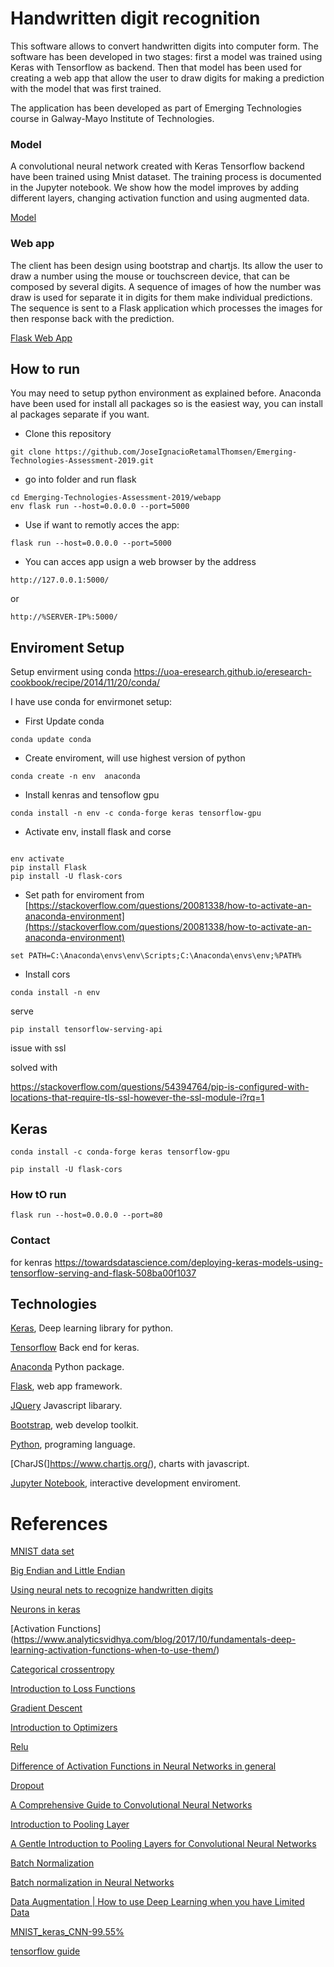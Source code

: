 # Handwritten digit recognition


This software allows to convert handwritten digits into computer form. The software has been developed in two stages: first a model was trained using Keras with Tensorflow as backend. Then that model has been used for creating a web app that allow the user to draw digits for making a prediction with the model that was first trained.


The application has been developed as part of Emerging Technologies course in Galway-Mayo Institute of Technologies.


### Model
  
A convolutional neural network created with Keras Tensorflow backend have been trained using Mnist dataset. The training process is documented in the Jupyter notebook. We show how the model improves by adding different layers, changing activation function and using augmented data.

 [Model](linktomodel.com)

### Web app

The client has been design using bootstrap and chartjs. Its allow the user to draw a number using the mouse or touchscreen device, that can be composed by several digits. A sequence of images of how the number was draw is used for separate it in digits for them make individual predictions. The sequence is sent to a Flask application which processes the images for then response back with the prediction.

[Flask Web App](https://github.com/JoseIgnacioRetamalThomsen/Emerging-Technologies-Assessment-2019/blob/master/webapp/app.py)
 

 ## How to run
 
You may need to setup python environment as explained before. Anaconda have been used for install all packages so is the easiest way, you can install al packages separate if you want.

* Clone this repository

```
git clone https://github.com/JoseIgnacioRetamalThomsen/Emerging-Technologies-Assessment-2019.git

```

* go into folder and run flask

```
cd Emerging-Technologies-Assessment-2019/webapp
env flask run --host=0.0.0.0 --port=5000
```

* Use if want to remotly acces the app:

```
flask run --host=0.0.0.0 --port=5000
```

* You can acces app usign a web browser by the address 

```
http://127.0.0.1:5000/
```

or

```
http://%SERVER-IP%:5000/
```

## Enviroment Setup

Setup envirment using conda
https://uoa-eresearch.github.io/eresearch-cookbook/recipe/2014/11/20/conda/

I have use conda for envirmonet setup:

* First Update conda


```
conda update conda

```


* Create enviroment, will use highest version of python


```
conda create -n env  anaconda

```

* Install kenras and tensoflow gpu


```
conda install -n env -c conda-forge keras tensorflow-gpu

```


* Activate env, install flask and corse

```

env activate
pip install Flask
pip install -U flask-cors

```


* Set path for enviroment from [https://stackoverflow.com/questions/20081338/how-to-activate-an-anaconda-environment](https://stackoverflow.com/questions/20081338/how-to-activate-an-anaconda-environment)

```
set PATH=C:\Anaconda\envs\env\Scripts;C:\Anaconda\envs\env;%PATH%

```


* Install cors

```
conda install -n env 
```

serve

```
pip install tensorflow-serving-api
```

issue  with ssl

solved with 

https://stackoverflow.com/questions/54394764/pip-is-configured-with-locations-that-require-tls-ssl-however-the-ssl-module-i?rq=1

## Keras

```
conda install -c conda-forge keras tensorflow-gpu

pip install -U flask-cors
```

### How tO run


```
flask run --host=0.0.0.0 --port=80
```

### Contact


for kenras 
https://towardsdatascience.com/deploying-keras-models-using-tensorflow-serving-and-flask-508ba00f1037



## Technologies

[Keras](https://keras.io/),  Deep learning library for python.

[Tensorflow](https://www.tensorflow.org/) Back end for keras.

[Anaconda](https://www.anaconda.com/) Python package.

[Flask](https://www.palletsprojects.com/p/flask/), web app framework.

[JQuery](https://jquery.com/) Javascript libarary.

[Bootstrap](https://getbootstrap.com/), web develop toolkit.

[Python](https://www.python.org/), programing language.

[CharJS(]https://www.chartjs.org/), charts with javascript.

[Jupyter Notebook](https://jupyter.org/), interactive development enviroment.

# References

[MNIST data set](http://yann.lecun.com/exdb/mnist/)

[Big Endian and Little Endian](https://chortle.ccsu.edu/AssemblyTutorial/Chapter-15/ass15_3.html)

[Using neural nets to recognize handwritten digits](http://neuralnetworksanddeeplearning.com/chap1.html)

[Neurons in keras](https://github.com/ianmcloughlin/jupyter-teaching-notebooks/blob/master/keras-neurons.ipynb)

[Activation Functions] (https://www.analyticsvidhya.com/blog/2017/10/fundamentals-deep-learning-activation-functions-when-to-use-them/)

[Categorical crossentropy](https://peltarion.com/knowledge-center/documentation/modeling-view/build-an-ai-model/loss-functions/categorical-crossentropy)

[Introduction to Loss Functions](https://algorithmia.com/blog/introduction-to-loss-functions)

[Gradient Descent](https://www.kdnuggets.com/2017/04/simple-understand-gradient-descent-algorithm.html)

[Introduction to Optimizers](https://algorithmia.com/blog/introduction-to-optimizers)

[Relu](https://medium.com/@danqing/a-practical-guide-to-relu-b83ca804f1f7)

[Difference of Activation Functions in Neural Networks in general](https://datascience.stackexchange.com/questions/14349/difference-of-activation-functions-in-neural-networks-in-general)

[Dropout](https://machinelearningmastery.com/dropout-regularization-deep-learning-models-keras/)

[A Comprehensive Guide to Convolutional Neural Networks ](https://towardsdatascience.com/a-comprehensive-guide-to-convolutional-neural-networks-the-eli5-way-3bd2b1164a53)

[Introduction to Pooling Layer](https://www.geeksforgeeks.org/cnn-introduction-to-pooling-layer/)

[A Gentle Introduction to Pooling Layers for Convolutional Neural Networks](https://machinelearningmastery.com/pooling-layers-for-convolutional-neural-networks/)

[Batch Normalization](https://arxiv.org/pdf/1502.03167v2.pdf)

[Batch normalization in Neural Networks](https://towardsdatascience.com/batch-normalization-in-neural-networks-1ac91516821c)

[Data Augmentation | How to use Deep Learning when you have Limited Data](https://medium.com/nanonets/how-to-use-deep-learning-when-you-have-limited-data-part-2-data-augmentation-c26971dc8ced)

 [MNIST_keras_CNN-99.55%](https://github.com/yashk2810/MNIST-Keras/blob/master/Notebook/MNIST_keras_CNN-99.55%25.ipynb)

 [tensorflow guide](https://www.tensorflow.org/guide/keras/)








